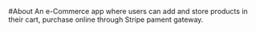 #About
	An e-Commerce app where users can add and store products in their cart, purchase online through Stripe pament gateway. 